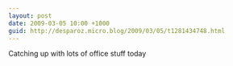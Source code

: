 ```yaml
---
layout: post
date: 2009-03-05 10:00 +1000
guid: http://desparoz.micro.blog/2009/03/05/t1281434748.html
---
```

Catching up with lots of office stuff today
